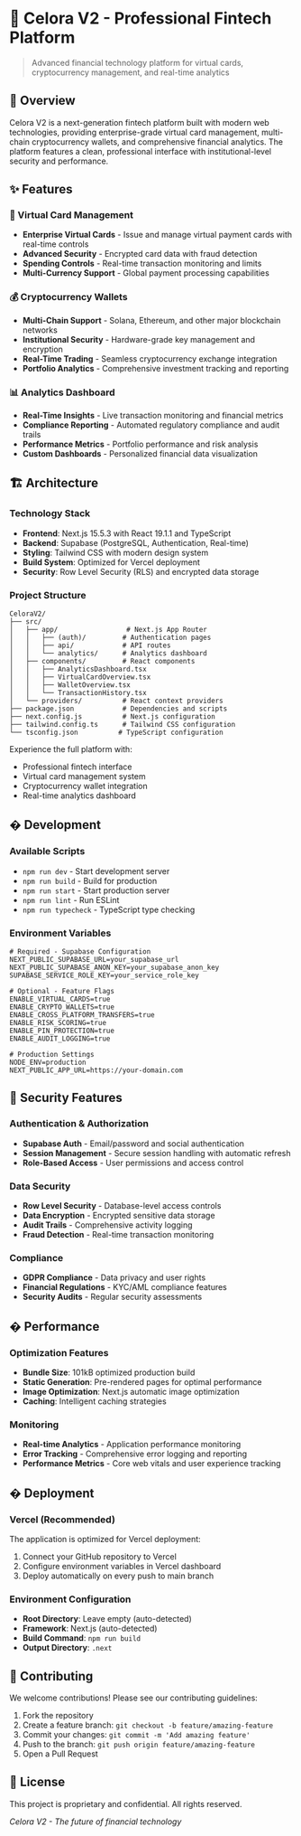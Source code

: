 # 🌊 Celora V2 - Professional Fintech Platform

> Advanced financial technology platform for virtual cards, cryptocurrency management, and real-time analytics

## 🎯 Overview

Celora V2 is a next-generation fintech platform built with modern web technologies, providing enterprise-grade virtual card management, multi-chain cryptocurrency wallets, and comprehensive financial analytics. The platform features a clean, professional interface with institutional-level security and performance.

## ✨ Features

### 🏦 Virtual Card Management
- **Enterprise Virtual Cards** - Issue and manage virtual payment cards with real-time controls
- **Advanced Security** - Encrypted card data with fraud detection
- **Spending Controls** - Real-time transaction monitoring and limits
- **Multi-Currency Support** - Global payment processing capabilities

### 💰 Cryptocurrency Wallets  
- **Multi-Chain Support** - Solana, Ethereum, and other major blockchain networks
- **Institutional Security** - Hardware-grade key management and encryption
- **Real-Time Trading** - Seamless cryptocurrency exchange integration
- **Portfolio Analytics** - Comprehensive investment tracking and reporting

### 📊 Analytics Dashboard
- **Real-Time Insights** - Live transaction monitoring and financial metrics
- **Compliance Reporting** - Automated regulatory compliance and audit trails
- **Performance Metrics** - Portfolio performance and risk analysis
- **Custom Dashboards** - Personalized financial data visualization

## 🏗️ Architecture

### Technology Stack
- **Frontend**: Next.js 15.5.3 with React 19.1.1 and TypeScript
- **Backend**: Supabase (PostgreSQL, Authentication, Real-time)
- **Styling**: Tailwind CSS with modern design system
- **Build System**: Optimized for Vercel deployment
- **Security**: Row Level Security (RLS) and encrypted data storage

### Project Structure
```
CeloraV2/
├── src/
│   ├── app/                 # Next.js App Router
│   │   ├── (auth)/         # Authentication pages
│   │   ├── api/            # API routes
│   │   └── analytics/      # Analytics dashboard
│   ├── components/         # React components
│   │   ├── AnalyticsDashboard.tsx
│   │   ├── VirtualCardOverview.tsx
│   │   ├── WalletOverview.tsx
│   │   └── TransactionHistory.tsx
│   └── providers/          # React context providers
├── package.json            # Dependencies and scripts
├── next.config.js          # Next.js configuration
├── tailwind.config.ts      # Tailwind CSS configuration
└── tsconfig.json          # TypeScript configuration
```

Experience the full platform with:
- Professional fintech interface
- Virtual card management system
- Cryptocurrency wallet integration
- Real-time analytics dashboard

## � Development

### Available Scripts
- `npm run dev` - Start development server
- `npm run build` - Build for production
- `npm run start` - Start production server
- `npm run lint` - Run ESLint
- `npm run typecheck` - TypeScript type checking

### Environment Variables
```env
# Required - Supabase Configuration
NEXT_PUBLIC_SUPABASE_URL=your_supabase_url
NEXT_PUBLIC_SUPABASE_ANON_KEY=your_supabase_anon_key
SUPABASE_SERVICE_ROLE_KEY=your_service_role_key

# Optional - Feature Flags
ENABLE_VIRTUAL_CARDS=true
ENABLE_CRYPTO_WALLETS=true
ENABLE_CROSS_PLATFORM_TRANSFERS=true
ENABLE_RISK_SCORING=true
ENABLE_PIN_PROTECTION=true
ENABLE_AUDIT_LOGGING=true

# Production Settings
NODE_ENV=production
NEXT_PUBLIC_APP_URL=https://your-domain.com
```

## 🔐 Security Features

### Authentication & Authorization
- **Supabase Auth** - Email/password and social authentication
- **Session Management** - Secure session handling with automatic refresh
- **Role-Based Access** - User permissions and access control

### Data Security
- **Row Level Security** - Database-level access controls
- **Data Encryption** - Encrypted sensitive data storage
- **Audit Trails** - Comprehensive activity logging
- **Fraud Detection** - Real-time transaction monitoring

### Compliance
- **GDPR Compliance** - Data privacy and user rights
- **Financial Regulations** - KYC/AML compliance features
- **Security Audits** - Regular security assessments

## � Performance

### Optimization Features
- **Bundle Size**: 101kB optimized production build
- **Static Generation**: Pre-rendered pages for optimal performance
- **Image Optimization**: Next.js automatic image optimization
- **Caching**: Intelligent caching strategies

### Monitoring
- **Real-time Analytics** - Application performance monitoring
- **Error Tracking** - Comprehensive error logging and reporting
- **Performance Metrics** - Core web vitals and user experience tracking

## � Deployment

### Vercel (Recommended)
The application is optimized for Vercel deployment:

1. Connect your GitHub repository to Vercel
2. Configure environment variables in Vercel dashboard
3. Deploy automatically on every push to main branch

### Environment Configuration
- **Root Directory**: Leave empty (auto-detected)
- **Framework**: Next.js (auto-detected)
- **Build Command**: `npm run build`
- **Output Directory**: `.next`

## 🤝 Contributing

We welcome contributions! Please see our contributing guidelines:

1. Fork the repository
2. Create a feature branch: `git checkout -b feature/amazing-feature`
3. Commit your changes: `git commit -m 'Add amazing feature'`
4. Push to the branch: `git push origin feature/amazing-feature`
5. Open a Pull Request

## 📝 License

This project is proprietary and confidential. All rights reserved.


*Celora V2 - The future of financial technology*
